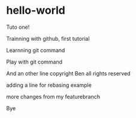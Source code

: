 # hello-world
Tuto one!

Trainning with github, first tutorial

Learnning git command

Play with git command

And an other line
copyright Ben all rights reserved

adding a line for rebasing example

more changes from my featurebranch

Bye
